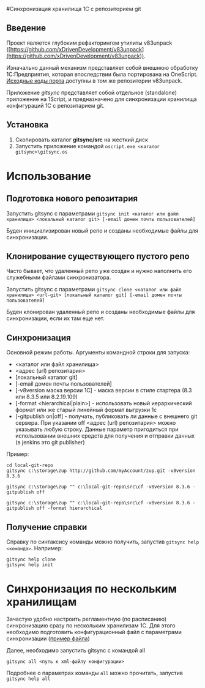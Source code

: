 #Синхронизация хранилища 1С с репозиторием git

## Введение
Проект является глубоким рефакторингом утилиты v83unpack ([https://github.com/xDrivenDevelopment/v83unpack](https://github.com/xDrivenDevelopment/v83unpack)).

Изначально данный механизм представляет собой внешнюю обработку 1С:Предприятия, которая впоследствии была портирована на OneScript. [Исходные коды порта](https://github.com/xDrivenDevelopment/v83unpack/tree/develop/src/oscript) доступны в том же репозитории v83unpack.

Приложение *gitsync* представляет собой отдельное (standalone) приложение на 1Script, и предназначено для синхронизации хранилища конфигураций 1С с репозитарием git.

## Установка


1. Скопировать каталог **gitsync/src** на жесткий диск
2. Запустить приложение командой ```oscript.exe <каталог gitsync>\gitsync.os```

# Использование

## Подготовка нового репозитария

Запустить gitsync с параметрами ```gitsync init <каталог или файл хранилища> <локальный каталог git> [-email домен почты пользователей]```

Буден инициализирован новый репо и созданы необходимые файлы для синхронизации.

## Клонирование существующего пустого репо

Часто бывает, что удаленный репо уже создан и нужно наполнить его служебными файлами синхронизатора.

Запустить gitsync с параметрами ```gitsync clone <каталог или файл хранилища> <url-git> [локальный каталог git] [-email домен почты пользователей]```

Буден клонирован удаленный репо и созданы необходимые файлы для синхронизации, если их там еще нет.

## Синхронизация
Основной режим работы. Аргументы командной строки для запуска:

* <каталог или файл хранилища>
* <адрес (url) репозитария>
* [локальный каталог git]
* [-email домен почты пользователей]
* [-v8version маска версии 1С] - маска версии в стиле стартера (8.3 или 8.3.5 или 8.2.19.109)
* [-format <hierarchical|plain>] - использовать новый иерархический формат или же старый линейный формат выгрузки 1с
* [-gitpublish on|off] - получать, публиковать ли данные с внешнего git сервера. При указании off <адрес (url) репозитария> можно указывать любую строку. Данные параметр пригодиться при использовании внешних средств для получения и отправки данных (в jenkins это git publisher)


Пример:

    cd local-git-repo
    gitsync c:\storage\zup http://github.com/myAccount/zup.git -v8version 8.3.6
    
    gitsync c:\storage\zup "" c:\local-git-repo\src\cf -v8version 8.3.6 -gitpublish off 
    
    gitsync c:\storage\zup "" c:\local-git-repo\src\cf -v8version 8.3.6 -gitpublish off -format hierarchical
    
## Получение справки

Справку по синтаксису команды можно получить, запустив ```gitsync help <команда>```. Например:

    gitsync help clone
    gitsync help init

# Синхронизация по нескольким хранилищам

Зачастую удобно настроить регламентную (по расписанию) синхронизацию сразу по нескольким хранилизам 1С. Для этого необходимо подготовить конфигурационный файл с параметрами синхронизации ([пример файла](config-example.xml))

Далее, необходимо запустить gitsync с командой all

    gitsync all <путь к xml-файлу конфигурации>
    
Подробнее о параметрах команды ```all``` можно прочитать, запустив ```gitsync help all```


  

